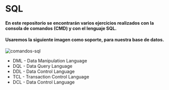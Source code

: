 # SQL

#### En este repositorio se encontrarán varios ejercicios realizados con la consola de comandos (CMD) y con el lenguaje SQL.

#### Usaremos la siguiente imagen como soporte, para nuestra base de datos.

![comandos-sql](https://github.com/Tebancedoo/SQL-Sena/assets/115185706/f8e1f8cb-6bca-40d0-9809-d7c4c1abed68)

- DML - Data Manipulation Language
- DQL - Data Query Language
- DDL - Data Control Language
- TCL - Transaction Control Language
- DCL - Data Control Language

<!--https://www.ibm.com/docs/es/psfa/7.1.0?topic=reference-delete-->

